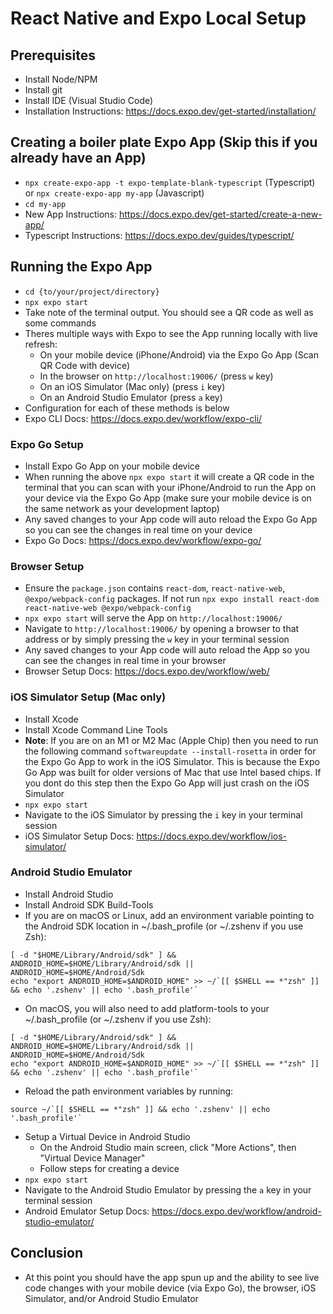 # React Native and Expo Local Setup

## Prerequisites

- Install Node/NPM
- Install git 
- Install IDE (Visual Studio Code)
- Installation Instructions: https://docs.expo.dev/get-started/installation/

## Creating a boiler plate Expo App (Skip this if you already have an App)

- `npx create-expo-app -t expo-template-blank-typescript` (Typescript) or `npx create-expo-app my-app` (Javascript)
- `cd my-app`
- New App Instructions: https://docs.expo.dev/get-started/create-a-new-app/
- Typescript Instructions: https://docs.expo.dev/guides/typescript/

## Running the Expo App

- `cd {to/your/project/directory}`
- `npx expo start`
- Take note of the terminal output. You should see a QR code as well as some commands
- Theres multiple ways with Expo to see the App running locally with live refresh: 
    - On your mobile device (iPhone/Android) via the Expo Go App (Scan QR Code with device)
    - In the browser on `http://localhost:19006/` (press `w` key)
    - On an iOS Simulator (Mac only) (press `i` key)
    - On an Android Studio Emulator (press `a` key)
- Configuration for each of these methods is below
- Expo CLI Docs: https://docs.expo.dev/workflow/expo-cli/

### Expo Go Setup

- Install Expo Go App on your mobile device
- When running the above `npx expo start` it will create a QR code in the terminal that you can scan with your iPhone/Android to run the App on your device via the Expo Go App (make sure your mobile device is on the same network as your development laptop)
- Any saved changes to your App code will auto reload the Expo Go App so you can see the changes in real time on your device
- Expo Go Docs: https://docs.expo.dev/workflow/expo-go/

### Browser Setup

- Ensure the `package.json` contains `react-dom`, `react-native-web`, `@expo/webpack-config` packages. If not run `npx expo install react-dom react-native-web @expo/webpack-config`
- `npx expo start` will serve the App on `http://localhost:19006/`
- Navigate to `http://localhost:19006/` by opening a browser to that address or by simply pressing the `w` key in your terminal session
- Any saved changes to your App code will auto reload the App so you can see the changes in real time in your browser
- Browser Setup Docs: https://docs.expo.dev/workflow/web/

### iOS Simulator Setup (Mac only)

- Install Xcode
- Install Xcode Command Line Tools
- **Note**: If you are on an M1 or M2 Mac (Apple Chip) then you need to run the following command `softwareupdate --install-rosetta` in order for the Expo Go App to work in the iOS Simulator. This is because the Expo Go App was built for older versions of Mac that use Intel based chips. If you dont do this step then the Expo Go App will just crash on the iOS Simulator
- `npx expo start`
- Navigate to the iOS Simulator by pressing the `i` key in your terminal session
- iOS Simulator Setup Docs: https://docs.expo.dev/workflow/ios-simulator/

### Android Studio Emulator

- Install Android Studio
- Install Android SDK Build-Tools
- If you are on macOS or Linux, add an environment variable pointing to the Android SDK location in ~/.bash_profile (or ~/.zshenv if you use Zsh):
```
[ -d "$HOME/Library/Android/sdk" ] && ANDROID_HOME=$HOME/Library/Android/sdk || ANDROID_HOME=$HOME/Android/Sdk
echo "export ANDROID_HOME=$ANDROID_HOME" >> ~/`[[ $SHELL == *"zsh" ]] && echo '.zshenv' || echo '.bash_profile'`
```
- On macOS, you will also need to add platform-tools to your ~/.bash_profile (or ~/.zshenv if you use Zsh): 
```
[ -d "$HOME/Library/Android/sdk" ] && ANDROID_HOME=$HOME/Library/Android/sdk || ANDROID_HOME=$HOME/Android/Sdk
echo "export ANDROID_HOME=$ANDROID_HOME" >> ~/`[[ $SHELL == *"zsh" ]] && echo '.zshenv' || echo '.bash_profile'`
```
- Reload the path environment variables by running:
```
source ~/`[[ $SHELL == *"zsh" ]] && echo '.zshenv' || echo '.bash_profile'`
```
- Setup a Virtual Device in Android Studio
    - On the Android Studio main screen, click "More Actions", then "Virtual Device Manager" 
    - Follow steps for creating a device
- `npx expo start`
- Navigate to the Android Studio Emulator by pressing the `a` key in your terminal session
- Android Emulator Setup Docs: https://docs.expo.dev/workflow/android-studio-emulator/

## Conclusion

- At this point you should have the app spun up and the ability to see live code changes with your mobile device (via Expo Go), the browser, iOS Simulator, and/or Android Studio Emulator
